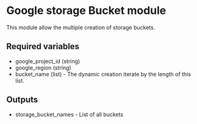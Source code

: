 # Google storage Bucket module

This module allow the multiple creation of storage buckets.

## Required variables

  - google_project_id (string)
  - google_region (string)
  - bucket_name (list) - The dynamic creation iterate by the length of this list.

## Outputs

  - storage_bucket_names - List of all buckets